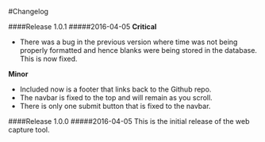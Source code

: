 
#Changelog

####Release 1.0.1
#####2016-04-05
**Critical**
* There was a bug in the previous version where time was not being properly formatted and hence blanks were being stored in the database. This is now fixed.

**Minor**
* Included now is a footer that links back to the Github repo.
* The navbar is fixed to the top and will remain as you scroll. 
* There is only one submit button that is fixed to the navbar. 

####Release 1.0.0
#####2016-04-05
This is the initial release of the web capture tool. 
 


